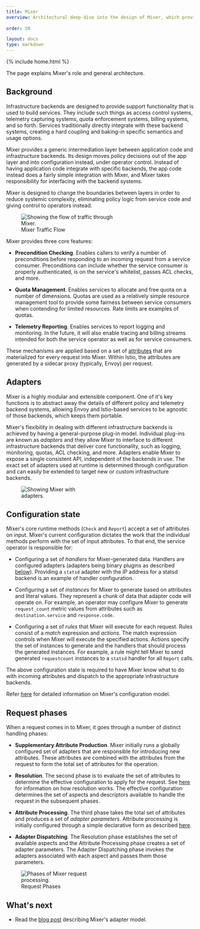 ```yaml
---
title: Mixer
overview: Architectural deep-dive into the design of Mixer, which provides the policy and control mechanisms within the service mesh.
              
order: 20

layout: docs
type: markdown
---
```

{% include home.html %}

The page explains Mixer's role and general architecture.

## Background

Infrastructure backends are designed to provide support functionality that is
used to build services. They include such things as access control systems,
telemetry capturing systems, quota enforcement systems, billing systems, and so
forth. Services traditionally directly integrate with these backend systems,
creating a hard coupling and baking-in specific semantics and usage options.

Mixer provides a generic intermediation layer between application code and
infrastructure backends. Its design moves policy decisions out of the app layer
and into configuration instead, under operator control. Instead of having
application code integrate with specific backends, the app code instead does a
fairly simple integration with Mixer, and Mixer takes responsibility for
interfacing with the backend systems.

Mixer is designed to change the boundaries between layers in order to reduce
systemic complexity, eliminating policy logic from service code and giving
control to operators instead.

<figure><img style="max-width:60%;" src="./img/mixer/traffic.svg" alt="Showing
the flow of traffic through Mixer." title="Mixer Traffic Flow" />
<figcaption>Mixer Traffic Flow</figcaption></figure>

Mixer provides three core features:

- **Precondition Checking**. Enables callers to verify a number of preconditions
  before responding to an incoming request from a service consumer.
  Preconditions can include whether the service consumer is properly
  authenticated, is on the service's whitelist, passes ACL checks, and more.

- **Quota Management**. Enables services to allocate and free quota on a number
  of dimensions. Quotas are used as a relatively simple resource management tool
  to provide some fairness between service consumers when contending for limited
  resources. Rate limits are examples of quotas.

- **Telemetry Reporting**. Enables services to report logging and monitoring. In
  the future, it will also enable tracing and billing streams intended for both
  the service operator as well as for service consumers.

These mechanisms are applied based on a set of [attributes](./attributes.html)
that are materialized for every request into Mixer. Within Istio, the attributes
are generated by a sidecar proxy (typically, Envoy) per request.

## Adapters

Mixer is a highly modular and extensible component. One of it's key functions is
to abstract away the details of different policy and telemetry backend systems,
allowing Envoy and Istio-based services to be agnostic of those backends, which
keeps them portable.

Mixer's flexibility in dealing with different infrastructure backends is
achieved by having a general-purpose plug-in model. Individual plug-ins are
known as *adapters* and they allow Mixer to interface to different
infrastructure backends that deliver core functionality, such as logging,
monitoring, quotas, ACL checking, and more. Adapters enable Mixer to expose a
single consistent API, independent of the backends in use. The exact set of
adapters used at runtime is determined through configuration and can easily be
extended to target new or custom infrastructure backends.

<figure><img style="max-width:35%;" src="./img/mixer/adapters.svg" alt="Showing
Mixer with adapters." title="Mixer and its Adapters" /></figure>

## Configuration state

Mixer's core runtime methods (`Check` and `Report`) accept a set of attributes
on input. Mixer's current configuration dictates the work that the individual
methods perform with the set of input attributes. To that end, the service
operator is responsible for:

- Configuring a set of *handlers* for Mixer-generated data. Handlers are
  configured adapters (adapters being binary plugins as described
  [below](#adapters)). Providing a `statsd` adapter with the IP address for a
  statsd backend is an example of handler configuration.

- Configuring a set of *instances* for Mixer to generate based on attributes and
  literal values. They represent a chunk of data that adapter code will operate
  on. For example, an operator may configure Mixer to generate `request_count`
  metric values from attributes such as `destination.service` and
  `response.code`.

- Configuring a set of *rules* that Mixer will execute for each request. Rules
  consist of a *match* expression and *actions*. The match expression controls
  when Mixer will execute the specified actions. Actions specify the set of
  instances to generate and the handlers that should process the generated
  instances. For example, a rule might tell Mixer to send generated
  `requestcount` instances to a `statsd` handler for all `Report` calls.

The above configuration state is required to have Mixer know what to do with
incoming attributes and dispatch to the appropriate infrastructure backends.

Refer [here](./mixer-config.html) for detailed information on Mixer's
configuration model.

## Request phases

When a request comes in to Mixer, it goes through a number of distinct handling
phases:

- **Supplementary Attribute Production**. Mixer initially runs a globally
  configured set of adapters that are responsible for introducing new attributes.
  These attributes are combined with the attributes from the request to form the
  total set of attributes for the operation.

- **Resolution**. The second phase is to evaluate the set of attributes to
  determine the effective configuration to apply for the request. See
  [here](./mixer-config.html#resolution) for information on how resolution
  works. The effective configuration determines the set of aspects and
  descriptors available to handle the request in the subsequent phases.

- **Attribute Processing**. The third phase takes the total set of attributes
  and produces a set of *adapter parameters*. Attribute processing is initially
  configured through a simple declarative form as described
  [here](./mixer-config.html).

- **Adapter Dispatching**. The Resolution phase establishes the set of available
  aspects and the Attribute Processing phase creates a set of adapter
  parameters. The Adapter Dispatching phase invokes the adapters associated with
  each aspect and passes them those parameters.

<figure><img style="max-width:50%;" src="./img/mixer/phases.svg" alt="Phases of
Mixer request processing." title="Request Phases" /> <figcaption>Request
Phases</figcaption></figure>

## What's next

* Read the [blog post]({{home}}/blog/mixer-adapter-model.html) describing Mixer's adapter model.

